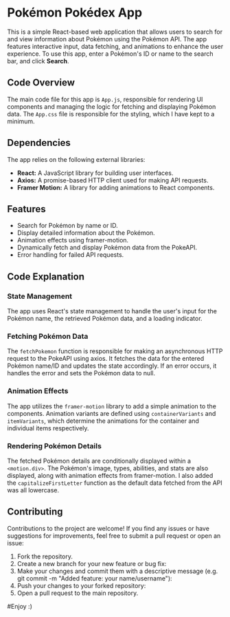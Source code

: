 # Pokémon Pokédex App

This is a simple React-based web application that allows users to search for and view information about Pokémon using the Pokémon API. The app features interactive input, data fetching, and animations to enhance the user experience. To use this app, enter a Pokémon's ID or name to the search bar, and click **Search**.

## Code Overview

The main code file for this app is `App.js`, responsible for rendering UI components and managing the logic for fetching and displaying Pokémon data. The `App.css` file is responsible for the styling, which I have kept to a minimum. 

## Dependencies

The app relies on the following external libraries:

- **React:** A JavaScript library for building user interfaces.
- **Axios:** A promise-based HTTP client used for making API requests.
- **Framer Motion:** A library for adding animations to React components.

## Features
- Search for Pokémon by name or ID.
- Display detailed information about the Pokémon.
- Animation effects using framer-motion.
- Dynamically fetch and display Pokémon data from the PokeAPI.
- Error handling for failed API requests.

## Code Explanation

### State Management
The app uses React's state management to handle the user's input for the Pokémon name, the retrieved Pokémon data, and a loading indicator.

### Fetching Pokémon Data
The `fetchPokemon` function is responsible for making an asynchronous HTTP request to the PokeAPI using axios. It fetches the data for the entered Pokémon name/ID and updates the state accordingly. If an error occurs, it handles the error and sets the Pokémon data to null.

### Animation Effects
The app utilizes the `framer-motion` library to add a simple animation to the components. Animation variants are defined using `containerVariants` and `itemVariants`, which determine the animations for the container and individual items respectively.

### Rendering Pokémon Details
The fetched Pokémon details are conditionally displayed within a `<motion.div>`. The Pokémon's image, types, abilities, and stats are also displayed, along with animation effects from framer-motion. I also added the `capitalizeFirstLetter` function as the default data fetched from the API was all lowercase.

## Contributing
Contributions to the project are welcome! If you find any issues or have suggestions for improvements, feel free to submit a pull request or open an issue:

1. Fork the repository.
2. Create a new branch for your new feature or bug fix:
3. Make your changes and commit them with a descriptive message (e.g. git commit -m "Added feature: your name/username"):
4. Push your changes to your forked repository:
5. Open a pull request to the main repository.

#Enjoy :) 
